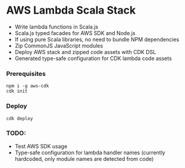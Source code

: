 # AWS Lambda Scala Stack

* Write lambda functions in Scala.js
* Scala.js typed facades for AWS SDK and Node.js
* If using pure Scala libraries, no need to bundle NPM dependencies
* Zip CommonJS JavaScript modules
* Deploy AWS stack and zipped code assets with CDK DSL
* Generated type-safe configuration for CDK lambda code assets

### Prerequisites

```shell
npm i -g aws-cdk
cdk init
```

### Deploy

```shell
cdk deploy
```

### TODO:

* Test AWS SDK usage
* Type-safe configuration for lambda handler names (currently hardcoded, only module names are
  detected from code)
